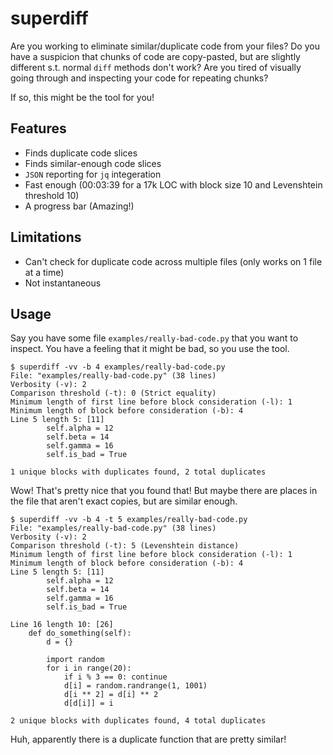 # superdiff

Are you working to eliminate similar/duplicate code from your files? Do you have a suspicion that chunks
of code are copy-pasted, but are slightly different s.t. normal `diff` methods don't work? Are you tired
of visually going through and inspecting your code for repeating chunks?

If so, this might be the tool for you!

## Features

- Finds duplicate code slices
- Finds similar-enough code slices
- `JSON` reporting for `jq` integeration
- Fast enough (00:03:39 for a 17k LOC with block size 10 and Levenshtein threshold 10)
- A progress bar (Amazing!)

## Limitations

- Can't check for duplicate code across multiple files (only works on 1 file at a time)
- Not instantaneous

## Usage

Say you have some file `examples/really-bad-code.py` that you want to inspect. You have a feeling that it
might be bad, so you use the tool.

```console
$ superdiff -vv -b 4 examples/really-bad-code.py
File: "examples/really-bad-code.py" (38 lines)
Verbosity (-v): 2
Comparison threshold (-t): 0 (Strict equality)
Minimum length of first line before block consideration (-l): 1
Minimum length of block before consideration (-b): 4
Line 5 length 5: [11]
        self.alpha = 12
        self.beta = 14
        self.gamma = 16
        self.is_bad = True

1 unique blocks with duplicates found, 2 total duplicates
```

Wow! That's pretty nice that you found that! But maybe there are places in the file that aren't exact
copies, but are similar enough.

```console
$ superdiff -vv -b 4 -t 5 examples/really-bad-code.py
File: "examples/really-bad-code.py" (38 lines)
Verbosity (-v): 2
Comparison threshold (-t): 5 (Levenshtein distance)
Minimum length of first line before block consideration (-l): 1
Minimum length of block before consideration (-b): 4
Line 5 length 5: [11]
        self.alpha = 12
        self.beta = 14
        self.gamma = 16
        self.is_bad = True

Line 16 length 10: [26]
    def do_something(self):
        d = {}

        import random
        for i in range(20):
            if i % 3 == 0: continue
            d[i] = random.randrange(1, 1001)
            d[i ** 2] = d[i] ** 2
            d[d[i]] = i

2 unique blocks with duplicates found, 4 total duplicates
```

Huh, apparently there is a duplicate function that are pretty similar!
